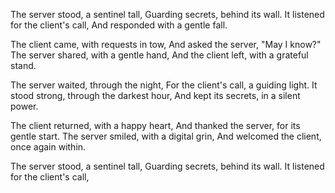 The server stood, a sentinel tall,
Guarding secrets, behind its wall.
It listened for the client's call,
And responded with a gentle fall.

The client came, with requests in tow,
And asked the server, "May I know?"
The server shared, with a gentle hand,
And the client left, with a grateful stand.

The server waited, through the night,
For the client's call, a guiding light.
It stood strong, through the darkest hour,
And kept its secrets, in a silent power.

The client returned, with a happy heart,
And thanked the server, for its gentle start.
The server smiled, with a digital grin,
And welcomed the client, once again within.

The server stood, a sentinel tall,
Guarding secrets, behind its wall.
It listened for the client's call,